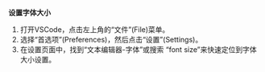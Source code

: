 **设置字体大小**

1. 打开VSCode，点击左上角的“文件”(File)菜单。
2. 选择“首选项”(Preferences)，然后点击“设置”(Settings)。
3. 在设置页面中，找到“文本编辑器-字体”或搜索 “font size”来快速定位到字体大小设置。